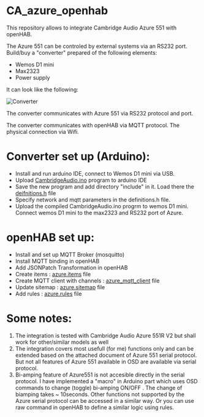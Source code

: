 # CA_azure_openhab
This repository allows to integrate Cambridge Audio Azure 551 with openHAB. 

The Azure 551 can be controled by external systems via an RS232 port.
Build/buy a "converter" prepared of the following elements:

* Wemos D1 mini
* Max2323
* Power supply

It can look like the following:

![Converter](https://github.com/raf1000/azure_openhab/blob/main/CA_converter.jpg)


The converter communicates with Azure 551 via RS232 protocol and port.

The converter communicates with openHAB via MQTT protocol. The physical connection via Wifi.

# Converter set up (Arduino):
* Install and run arduino IDE, connect to Wemos D1 mini via USB.
* Upload [CambridgeAudio.ino](https://github.com/raf1000/azure_openhab/blob/main/Arduino/CambridgeAudio.ino) program to arduino IDE
* Save the new program and add directory "include" in it. Load there the [deifnitions.h](https://github.com/raf1000/azure_openhab/blob/main/Arduino/definitions.h) file
* Specify network and mqtt parameters in the definitions.h file.
* Upload the compiled CambridgeAudio.ino progrm to wemos D1 mini. Connect wemos D1 mini to the max2323 and RS232 port of Azure. 
# openHAB set up:
* Install and set up MQTT Broker (mosquitto)
* Install MQTT binding in openHAB
* Add JSONPatch Transformation in openHAB
* Create items : [azure.items](https://github.com/raf1000/azure_openhab/blob/main/openHAB/azure.items) file
* Create MQTT client with channels : [azure_mqtt_client](https://github.com/raf1000/azure_openhab/blob/main/openHAB/azure_mqtt_client) file
* Update sitemap : [azure.sitemap](https://github.com/raf1000/azure_openhab/blob/main/openHAB/azure.sitemap) file 
* Add rules : [azure.rules](https://github.com/raf1000/azure_openhab/blob/main/openHAB/azure.rules) file
# Some notes:
1. The integration is tested with Cambridge Audio Azure 551R V2 but shall work for other/similar models as well
2. The integration covers most usefull (for me) functions only and can be extended based on the attached document of Azure 551 serial protocol. But not all features of Azure 551 available in OSD are available via serial protocol.
3. Bi-amping feature of Azure551 is not accesible directly in the serial protocol. I have implemented a "macro" in Arduino part which uses OSD commands to change (toggle) bi-amping ON/OFF . The change of biamping takes ~ 10seconds. Other functions not supported by the Azure serial protocol can be accessed in a similar way. Or you can use raw command in openHAB to define a similar logic using rules.
